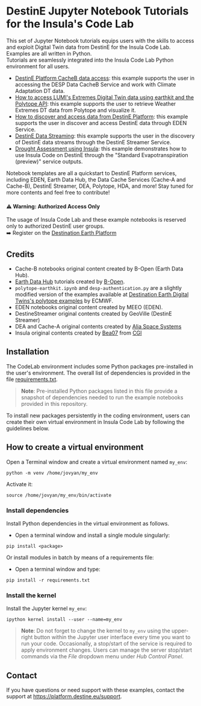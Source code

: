 # DestinE Jupyter Notebook Tutorials for the Insula's Code Lab

This set of Jupyter Notebook tutorials equips users with the skills to access and exploit Digital Twin data from DestinE for the Insula Code Lab. Examples are all written in Python. <br>
Tutorials are seamlessly integrated into the Insula Code Lab Python environment for all users. 

* [DestinE Platform CacheB data access](./cacheb/cacheb-climate-example.ipynb): this example supports the user in accessing the DESP Data CacheB Service and work with Climate Adaptation DT data.
* [How to access LUMI's Extremes Digital Twin data using earthkit and the Polytope API](./polytope/polytope-earthkit.ipynb): this example supports the user to retrieve Weather Extremes DT data from Polytope and visualize it.
* [How to discover and access data from DestinE Platform](./EDEN/EDEN-example.ipynb): this example supports the user in discover and access DestinE data through EDEN Service.
* [DestinE Data Streaming](./DestineStreamer/era5.ipynb): this example supports the user in the discovery of DestinE data streams through the DestinE Streamer Service.
* [Drought Assessment using Insula](./Insula/Drought_assessment.ipynb): this example demonstrates how to use Insula Code on DestinE through the "Standard Evapotranspiration (preview)" service outputs.

Notebook templates are all a quickstart to DestinE Platform services, including EDEN, Earth Data Hub, the Data Cache Services (Cache-A and Cache-B), DestinE Streamer, DEA, Polytope, HDA, and more! Stay tuned for more contents and feel free to contribute!

#### ⚠️ Warning: Authorized Access Only
The usage of Insula Code Lab and these example notebooks is reserved only to authorized DestinE user groups.<br>
➡️ Register on the [Destination Earth Platform](https://auth.destine.eu/realms/desp/account)

## Credits

* Cache-B notebooks original content created by B-Open (Earth Data Hub). 
* [Earth Data Hub](https://earthdatahub.com) tutorials created by [B-Open](https://www.bopen.eu). 
* `polytope-earthkit.ipynb` and `desp-authentication.py` are a slightly modified version of the examples available at [Destination Earth Digital Twins's polytope examples](https://github.com/destination-earth-digital-twins/polytope-examples/) by ECMWF.
* EDEN notebooks original content created by MEEO (EDEN).
* DestineStreamer original contents created by GeoVille (DestinE Streamer)
* DEA and Cache-A original contents created by [Alia Space Systems](https://www.alia-space.com/)
* Insula original contents created by [Bea07](https://github.com/Bea07) from [CGI](https://cgi.com)

## Installation
The CodeLab environment includes some Python packages pre-installed in the user's environment. The overall list of dependencies is provided in the file [requirements.txt](./requirements.txt).
> **Note**: Pre-installed Python packages listed in this file provide a snapshot of dependencies needed to run the example notebooks provided in this repository.

To install new packages persistently in the coding environment, users can create their own virtual environment in Insula Code Lab by following the guidelines below.

## How to create a virtual environment
Open a Terminal window and create a virtual environment named `my_env`: 
```
python -m venv /home/jovyan/my_env
```
Activate it:
```
source /home/jovyan/my_env/bin/activate
```
### Install dependencies
Install Python dependencies in the virtual environment as follows.<br>
* Open a terminal window and install a single module singularly:
```
pip install <package>
```
Or install modules in batch by means of a requirements file:
* Open a terminal window and type:
```
pip install -r requirements.txt
```
### Install the kernel
Install the Jupyter kernel `my_env`:
```
ipython kernel install --user --name=my_env
```
> **Note**: Do not forget to change the kernel to `my_env` using the upper-right button within the Jupyter user interface every time you want to run your code.
> Occasionally, a stop/start of the service is required to apply environment changes. Users can manage the server stop/start commands via the *File* dropdown menu under *Hub Control Panel*.

## Contact
If you have questions or need support with these examples, contact the support at https://platform.destine.eu/support.
